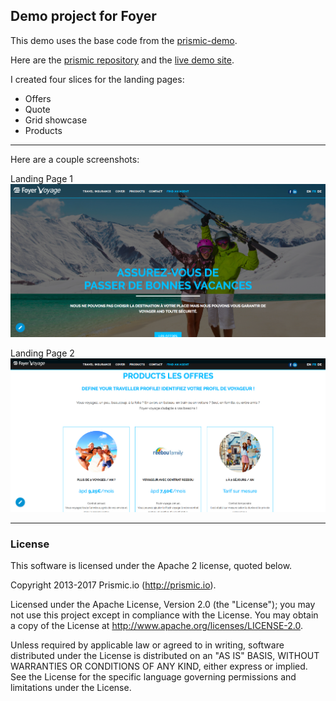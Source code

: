 ## Demo project for Foyer

This demo uses the base code from the [prismic-demo](https://github.com/arnaudlewis/prismic-demo).

Here are the [prismic repository](https://foyer-demo.prismic.io/) and the [live demo site](https://shielded-oasis-51215.herokuapp.com/).


I created four slices for the landing pages:
- Offers
- Quote
- Grid showcase
- Products

------------------------------------

Here are a couple screenshots:

Landing Page 1
![Landing page 1](public/images/landing-page-1.png)

Landing Page 2
![Landing page 2](public/images/landing-page-2.png)


------------------------------------
### License

This software is licensed under the Apache 2 license, quoted below.

Copyright 2013-2017 Prismic.io (http://prismic.io).

Licensed under the Apache License, Version 2.0 (the "License"); you may not use this project except in compliance with the License. You may obtain a copy of the License at http://www.apache.org/licenses/LICENSE-2.0.

Unless required by applicable law or agreed to in writing, software distributed under the License is distributed on an "AS IS" BASIS, WITHOUT WARRANTIES OR CONDITIONS OF ANY KIND, either express or implied. See the License for the specific language governing permissions and limitations under the License.